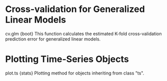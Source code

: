 # Cross-validation for Generalized Linear Models

cv.glm {boot}
This function calculates the estimated K-fold cross-validation prediction error for generalized linear models.

# Plotting Time-Series Objects

plot.ts {stats}
Plotting method for objects inheriting from class "ts".
